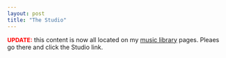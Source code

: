```yaml
---
layout: post
title: "The Studio"
---
```


<p><span style="color: red;font-weight: bold;font-size: 10pt;">UPDATE:</span> this content is now all located on my <a href="http://www.kindohm.com/musiclibrary">music library</a> pages.  Pleaes go there and click the Studio link.</p> 
